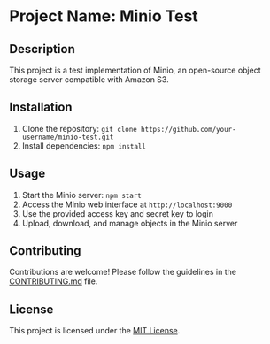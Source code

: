 # Project Name: Minio Test

## Description
This project is a test implementation of Minio, an open-source object storage server compatible with Amazon S3.

## Installation
1. Clone the repository: `git clone https://github.com/your-username/minio-test.git`
2. Install dependencies: `npm install`

## Usage
1. Start the Minio server: `npm start`
2. Access the Minio web interface at `http://localhost:9000`
3. Use the provided access key and secret key to login
4. Upload, download, and manage objects in the Minio server

## Contributing
Contributions are welcome! Please follow the guidelines in the [CONTRIBUTING.md](./CONTRIBUTING.md) file.

## License
This project is licensed under the [MIT License](./LICENSE).
